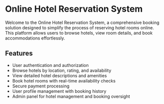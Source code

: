 # Online Hotel Reservation System

Welcome to the Online Hotel Reservation System, a comprehensive booking solution designed to simplify the process of reserving hotel rooms online. This platform allows users to browse hotels, view room details, and book accommodations effortlessly.

## Features

- User authentication and authorization
- Browse hotels by location, rating, and availability
- View detailed hotel descriptions and amenities
- Book hotel rooms with real-time availability checks
- Secure payment processing
- User profile management with booking history
- Admin panel for hotel management and booking oversight
